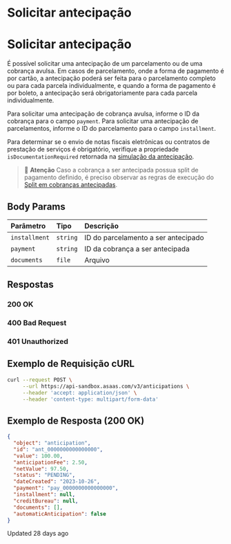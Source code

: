 # Solicitar antecipação

# Solicitar antecipação

É possível solicitar uma antecipação de um parcelamento ou de uma cobrança avulsa. Em casos de parcelamento, onde a forma de pagamento é por cartão, a antecipação poderá ser feita para o parcelamento completo ou para cada parcela individualmente, e quando a forma de pagamento é por boleto, a antecipação será obrigatoriamente para cada parcela individualmente.

Para solicitar uma antecipação de cobrança avulsa, informe o ID da cobrança para o campo `payment`. Para solicitar uma antecipação de parcelamentos, informe o ID do parcelamento para o campo `installment`.

Para determinar se o envio de notas fiscais eletrônicas ou contratos de prestação de serviços é obrigatório, verifique a propriedade `isDocumentationRequired` retornada na [simulação da antecipação](https://docs.asaas.com/reference/simular-antecipacao).

> 🚧 **Atenção**
> Caso a cobrança a ser antecipada possua split de pagamento definido, é preciso observar as regras de execução do [Split em cobranças antecipadas](https://docs.asaas.com/reference/split-em-cobrancas-antecipadas).

## Body Params

| Parâmetro   | Tipo   | Descrição                       |
| :---------- | :----- | :------------------------------ |
| `installment` | `string` | ID do parcelamento a ser antecipado |
| `payment`     | `string` | ID da cobrança a ser antecipada     |
| `documents`   | `file`   | Arquivo                         |

## Respostas

### 200 OK

### 400 Bad Request

### 401 Unauthorized

## Exemplo de Requisição cURL

```bash
curl --request POST \
     --url https://api-sandbox.asaas.com/v3/anticipations \
     --header 'accept: application/json' \
     --header 'content-type: multipart/form-data'
```

## Exemplo de Resposta (200 OK)

```json
{
  "object": "anticipation",
  "id": "ant_0000000000000000",
  "value": 100.00,
  "anticipationFee": 2.50,
  "netValue": 97.50,
  "status": "PENDING",
  "dateCreated": "2023-10-26",
  "payment": "pay_0000000000000000",
  "installment": null,
  "creditBureau": null,
  "documents": [],
  "automaticAnticipation": false
}
```

Updated 28 days ago